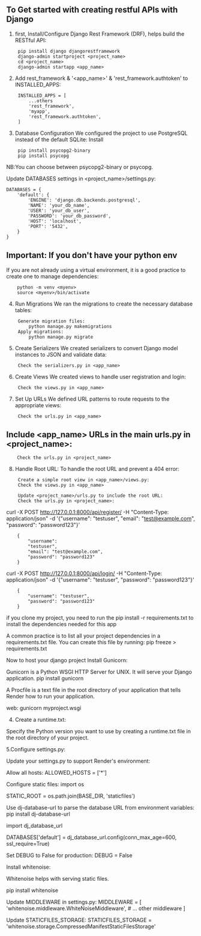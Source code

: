 ## To Get started with creating restful APIs with Django

1. first, Install/Configure Django Rest Framework (DRF), helps build the RESTful API:

        pip install django djangorestframework
        django-admin startproject <project_name>
        cd <project_name>
        django-admin startapp <app_name>

2. Add rest_framework & '<app_name>' & 'rest_framework.authtoken'  to INSTALLED_APPS:

        INSTALLED_APPS = [
            ...others
            'rest_framework',
            'myapp',
            'rest_framework.authtoken',
        ]

3. Database Configuration
We configured the project to use PostgreSQL instead of the default SQLite:
Install 

        pip install psycopg2-binary
        pip install psycopg

NB:You can choose between psycopg2-binary or psycopg.

Update DATABASES settings in  <project_name>/settings.py:

    DATABASES = {
        'default': {
            'ENGINE': 'django.db.backends.postgresql',
            'NAME': 'your_db_name',
            'USER': 'your_db_user',
            'PASSWORD': 'your_db_password',
            'HOST': 'localhost',
            'PORT': '5432',
        }
    }

## Important: If you don't have your python env 
If you are not already using a virtual environment, it is a good practice to create one to manage dependencies:

        python -m venv <myenv>
        source <myenv>/bin/activate

4. Run Migrations
We ran the migrations to create the necessary database tables:

        Generate migration files: 
            python manage.py makemigrations
        Apply migrations: 
            python manage.py migrate

5. Create Serializers
We created serializers to convert Django model instances to JSON and validate data:

        Check the serializers.py in <app_name> 

6. Create Views
We created views to handle user registration and login:

        Check the views.py in <app_name>

7. Set Up URLs
We defined URL patterns to route requests to the appropriate views:

        Check the urls.py in <app_name>

## Include <app_name> URLs in the main urls.py in <project_name>:
        Check the urls.py in <project_name>

8. Handle Root URL: To handle the root URL and prevent a 404 error:

        Create a simple root view in <app_name>/views.py:
        Check the views.py in <app_name>

        Update <project_name>/urls.py to include the root URL:
        Check the urls.py in <project_name>:


curl -X POST http://127.0.0.1:8000/api/register/ -H "Content-Type: application/json" -d '{"username": "testuser", "email": "test@example.com", "password": "password123"}'

        {
            "username": 
            "testuser", 
            "email": "test@example.com", 
            "password": "password123"
        }


curl -X POST http://127.0.0.1:8000/api/login/ -H "Content-Type: application/json" -d '{"username": "testuser", "password": "password123"}'

        {
            "username": "testuser", 
            "password": "password123"
        }


if you clone my project, you need to run the
        pip install -r requirements.txt
to install the dependencies needed for this app

A common practice is to list all your project dependencies 
in a requirements.txt file. You can create this file by running:
        pip freeze > requirements.txt



Now to host your django project
Install Gunicorn:

Gunicorn is a Python WSGI HTTP Server for UNIX. It will serve your Django application.
pip install gunicorn

A Procfile is a text file in the root directory of your application that tells Render how to run your application.

web: gunicorn myproject.wsgi


4. Create a runtime.txt:

Specify the Python version you want to use by creating a runtime.txt file in the root directory of your project.


5.Configure settings.py:

Update your settings.py to support Render's environment:

Allow all hosts:
ALLOWED_HOSTS = ['*']

Configure static files:
import os

STATIC_ROOT = os.path.join(BASE_DIR, 'staticfiles')

Use dj-database-url to parse the database URL from environment variables:
pip install dj-database-url

import dj_database_url

DATABASES['default'] = dj_database_url.config(conn_max_age=600, ssl_require=True)




Set DEBUG to False for production:
DEBUG = False


Install whitenoise:

Whitenoise helps with serving static files.

pip install whitenoise


Update MIDDLEWARE in settings.py:
MIDDLEWARE = [
    'whitenoise.middleware.WhiteNoiseMiddleware',
    # ... other middleware
]

Update STATICFILES_STORAGE:
STATICFILES_STORAGE = 'whitenoise.storage.CompressedManifestStaticFilesStorage'